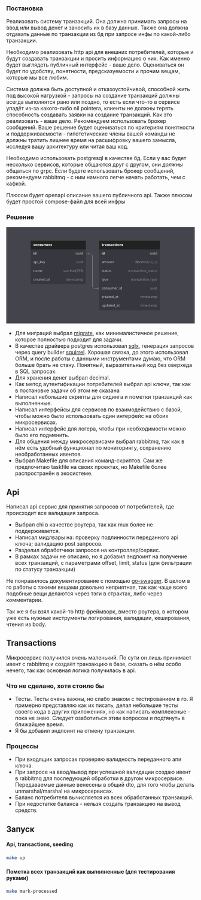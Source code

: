 ### Постановка

Реализовать систему транзакций. Она должна принимать запросы на ввод или вывод денег и заносить их в базу данных. Также она должна отдавать данные по транзакции из бд при запросе инфы по какой-либо транзакции.

Необходимо реализовать http api для внешних потребителей, которые и будут создавать транзакции и просить информацию о них. Как именно будет выглядеть публичный интерфейс - ваше дело. Оцениваться он будет по удобству, понятности, предсказуемости и прочим вещам, которые мы все любим.

Система должна быть доступной и отказоустойчивой, способной жить под высокой нагрузкой - запросы на создание транзакций должны всегда выполнятся рано или поздно, то есть если что-то в сервисе упадёт из-за какого-либо nil pointerа, клиенты не должны терять способность создавать заявки на создание транзакций. Как это реализовать - ваше дело. Рекомендуем использовать брокер сообщений. Ваше решение будет оцениваться по критериям понятности и поддерживаемости - гипотетические члены вашей команды не должны тратить лишнее время на расшифровку вашего замысла, исследуя вашу архитектуру или читая ваш код.

Необходимо использовать postgresql в качестве бд.
Если у вас будет несколько сервисов, которые общаются друг с другом, они _должны_ общаться по grpc.
Если будете использовать брокер сообщений, рекомендуем rabbitmq - с ним намного легче начать работать, чем с кафкой.

Плюсом будет openapi описание вашего публичного api.
Также плюсом будет простой compose-файл для всей инфры


### Решение

![Diagram](https://github.com/Satont/job_test_5/raw/master/.github/assets/db-digram.png)

- Для миграций выбрал [migrate](https://github.com/golang-migrate/migrate), как минималистичное решение, которое полностью подходит для задачи.
- В качестве драйвера postgres использовал [sqlx](https://github.com/jmoiron/sqlx), генерация запросов через query builder [squirrel](https://github.com/Masterminds/squirrel). Хорошая связка, до этого использовал ORM, и после работы с данными инструментами думаю, что ORM больше брать не стану. Понятный, выразительный код без оверхеда в SQL запросах.
- Для хранения денег выбрал decimal.
- Как метод аутентификации потребителей выбрал api ключи, так как в постановке задачи об этом не сказана
- Написал небольшие скрипты для сидинга и пометки транзакций как выполненные.
- Написал интерфейсы для сервисов по взаимодействию с базой, чтобы можно было использовать один интерфейс на обоих микросервисах.
- Написал интерфейс для логера, чтобы при необходимости можно было его подменить.
- Для общения между микросервисами выбрал rabbitmq, так как в нём есть удобный функционал по мониторингу, сохранению необработанных ивентов.
- Выбрал Makefile для описания команд-скриптов. Сам же предпочитаю taskfile на своих проектах, но Makefile более распространён в экосистеме.

## Api

Написал api сервис для принятия запросов от потребителей, где происходит все валидация запроса.

- Выбрал chi в качестве роутера, так как mux более не поддерживается.
- Написал мидлвары на: проверку подлинности переданного api ключа; валидацию post запросов.
- Разделил обработчики запросов на контроллер/сервис.
- В рамках задачи не описано, но я добавил эндпоинт на получение всех транзакций, с параметрами offset, limit, status (для фильтрации по статусу транзакции)

Не понравилось документирование с помощью [go-swagger](https://github.com/go-swagger/go-swagger). В целом в го работы с такими вещами довольно неприятная, так как чаще всего подобные вещи делаются через тэги в страктах, либо через комментарии.  

Так же я бы взял какой-то http фреймворк, вместо роутера, в котором уже есть нужные инструменты логирования, валидации, кеширования, чтения из body.

## Transactions

Микросервис получился очень маленький. По сути он лишь принимает ивент с rabbitmq и создаёт транзакцию в базе, сказать о нём особо нечего, так как основная логика получилась в api.

### Что не сделано, хотя стоило бы

- Тесты. Тесты очень важны, но слабо знаком с тестированием в го. Я примерно представляю как их писать, делал небольшие тесты своего кода в других приложениях, но как написать комплексные - пока не знаю. Следует озаботиться этим вопросом и подтянуть в ближайшее время.
- Я бы добавил эндпоинт на отмену транзакции.

### Процессы

- При входящих запросах проверяю валидность переданного апи ключа.
- При запросе на ввод/вывод при успешной валидации создаю ивент в rabbitmq для последующей обработки в другом микросервисе. Передаваемые данные венесены в общий dto, для того чтобы делать unmarshal/marshal на микросервисах.
- Баланс потребителя вычисляется из всех обработанных транзакций.
- При недостатке баланса - нельзя создать транзакцию на вывод средств.

## Запуск

#### Api, transactions, seeding

```bash
make up
```

#### Пометка всех транзакций как выполненные (для тестирования руками)

```bash
make mark-processed
```